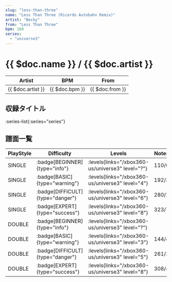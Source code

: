 ```yaml
---
slug: "less-than-three"
name: "Less Than Three (Ricardo Autobahn Remix)"
artist: "Becky"
from: "Less Than Three"
bpm: 160
series:
  - "universe3"
---
```


# {{ $doc.name }} / {{ $doc.artist }}

|Artist|BPM|From|
|------|---|----|
|{{ $doc.artist }}|{{ $doc.bpm }}|{{ $doc.from }}|

## 収録タイトル

:series-list{:series="series"}

## 譜面一覧

|PlayStyle|Difficulty|Levels|Notes|Movie|
|---------|----------|------|-----|-----|
|SINGLE| :badge[BEGINNER]{type="info"}| :levels{links="/xbox360-us/universe3" level="?"}|110/6||
|SINGLE| :badge[BASIC]{type="warning"}| :levels{links="/xbox360-us/universe3" level="4"}|192/3||
|SINGLE| :badge[DIFFICULT]{type="danger"}| :levels{links="/xbox360-us/universe3" level="6"}|280/2||
|SINGLE| :badge[EXPERT]{type="success"}| :levels{links="/xbox360-us/universe3" level="8"}|323/7||
|DOUBLE| :badge[BEGINNER]{type="info"}| :levels{links="/xbox360-us/universe3" level="?"}|||
|DOUBLE| :badge[BASIC]{type="warning"}| :levels{links="/xbox360-us/universe3" level="3"}|144/4||
|DOUBLE| :badge[DIFFICULT]{type="danger"}| :levels{links="/xbox360-us/universe3" level="5"}|261/3||
|DOUBLE| :badge[EXPERT]{type="success"}| :levels{links="/xbox360-us/universe3" level="8"}|308/4||
